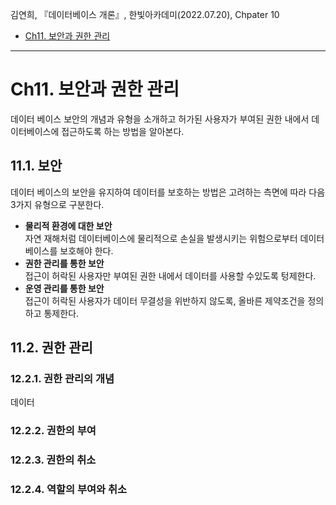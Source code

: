 김연희, 『데이터베이스 개론』, 한빛아카데미(2022.07.20), Chpater 10

- [Ch11. 보안과 권한 관리](#ch11-보안과-권한-관리)

---

# Ch11. 보안과 권한 관리

데이터 베이스 보안의 개념과 유형을 소개하고 허가된 사용자가 부여된 권한 내에서 데이터베이스에 접근하도록 하는 방법을 알아본다.

## 11.1. 보안

데이터 베이스의 보안을 유지하여 데이터를 보호하는 방법은 고려하는 측면에 따라 다음 3가지 유형으로 구분한다.

- **물리적 환경에 대한 보안**  
   자연 재해처럼 데이터베이스에 물리적으로 손실을 발생시키는 위험으로부터 데이터베이스를 보호해야 한다.
- **권한 관리를 통한 보안**  
   접근이 허락된 사용자만 부여된 권한 내에서 데이터를 사용할 수있도록 텅제한다.
- **운영 관리를 통한 보안**  
   접근이 허락된 사용자가 데이터 무결성을 위반하지 않도록, 올바른 제약조건을 정의하고 통제한다.

## 11.2. 권한 관리

### 12.2.1. 권한 관리의 개념

데이터

### 12.2.2. 권한의 부여

### 12.2.3. 권한의 취소

### 12.2.4. 역할의 부여와 취소
